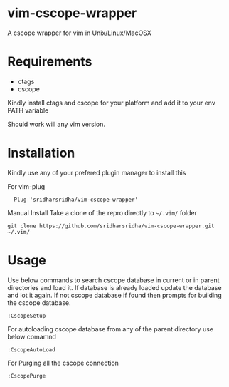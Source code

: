 # vim-cscope-wrapper
A cscope wrapper for vim in Unix/Linux/MacOSX

# Requirements
* ctags
* cscope

Kindly install ctags and cscope for your platform and add it to your
env PATH variable

Should work will any vim version.

# Installation
Kindly use any of your prefered plugin manager to install this

For vim-plug
```
  Plug 'sridharsridha/vim-cscope-wrapper'
```

Manual Install
Take a clone of the repro directly to `~/.vim/` folder
```
git clone https://github.com/sridharsridha/vim-cscope-wrapper.git
~/.vim/
```

# Usage
Use below commands to search cscope database in current or in parent
directories and load it. If database is already loaded update the database and lot it again. If not cscope database if found then prompts for building the cscope database.
```
:CscopeSetup
```
For autoloading cscope database from any of the parent directory use
below comamnd
```
:CscopeAutoLoad
```
For Purging all the cscope connection
```
:CscopePurge
```


